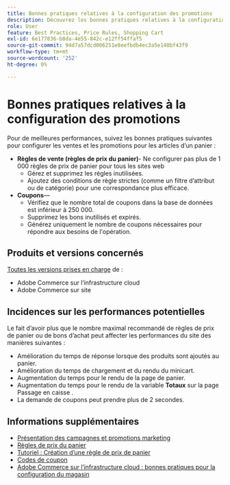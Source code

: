```yaml
---
title: Bonnes pratiques relatives à la configuration des promotions
description: Découvrez les bonnes pratiques relatives à la configuration des règles de vente et des codes de bon afin d’optimiser les performances de la boutique de commerce.
role: User
feature: Best Practices, Price Rules, Shopping Cart
exl-id: 6e177836-b8da-4e55-842c-e12ff54ffaf5
source-git-commit: 94d7a57dcd006251e8eefbdb4ec3a5e140bf43f9
workflow-type: tm+mt
source-wordcount: '252'
ht-degree: 0%

---
```


# Bonnes pratiques relatives à la configuration des promotions

Pour de meilleures performances, suivez les bonnes pratiques suivantes pour configurer les ventes et les promotions pour les articles d’un panier :

- **Règles de vente (règles de prix du panier)**- Ne configurer pas plus de 1 000 règles de prix de panier pour tous les sites web
   - Gérez et supprimez les règles inutilisées.
   - Ajoutez des conditions de règle strictes (comme un filtre d’attribut ou de catégorie) pour une correspondance plus efficace.
- **Coupons**—
   - Vérifiez que le nombre total de coupons dans la base de données est inférieur à 250 000.
   - Supprimez les bons inutilisés et expirés.
   - Générez uniquement le nombre de coupons nécessaires pour répondre aux besoins de l&#39;opération.

## Produits et versions concernés

[Toutes les versions prises en charge](../../../release/versions.md) de :

- Adobe Commerce sur l’infrastructure cloud
- Adobe Commerce sur site

## Incidences sur les performances potentielles

Le fait d’avoir plus que le nombre maximal recommandé de règles de prix de panier ou de bons d’achat peut affecter les performances du site des manières suivantes :

- Amélioration du temps de réponse lorsque des produits sont ajoutés au panier.
- Amélioration du temps de chargement et du rendu du minicart.
- Augmentation du temps pour le rendu de la page de panier.
- Augmentation du temps pour le rendu de la variable **Totaux** sur la page Passage en caisse .
- La demande de coupons peut prendre plus de 2 secondes.

## Informations supplémentaires

- [Présentation des campagnes et promotions marketing](https://devdocs.magento.com/cloud/configure/configure-best-practices.html#campaigns)
- [Règles de prix du panier](https://experienceleague.adobe.com/docs/commerce-admin/marketing/promotions/cart-rules/price-rules-cart.html)
- [Tutoriel : Création d’une règle de prix de panier](https://experienceleague.adobe.com/docs/commerce-learn/tutorials/marketing/cart-price-rules.html)
- [Codes de coupon](https://experienceleague.adobe.com/docs/commerce-admin/marketing/promotions/cart-rules/price-rules-cart-coupon.html)
- [Adobe Commerce sur l’infrastructure cloud : bonnes pratiques pour la configuration du magasin](https://devdocs.magento.com/cloud/configure/configure-best-practices.html)
